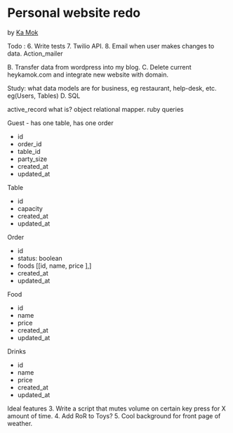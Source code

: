 # Personal website redo

by [Ka Mok](https://kamok-web.herokuapp.com/)

Todo :
6. Write tests
7. Twilio API.
8. Email when user makes changes to data. Action_mailer

B. Transfer data from wordpress into my blog.
C. Delete current heykamok.com and integrate new website with domain.

Study:
what data models are for business, eg restaurant, help-desk, etc. eg(Users, Tables)
 D. SQL

active_record what is? object relational mapper. ruby queries 

Guest - has one table, has one order
- id
- order_id
- table_id
- party_size
- created_at 
- updated_at

Table
- id
- capacity
- created_at
- updated_at

Order 
- id 
- status: boolean
- foods [[id, name, price ],]
- created_at
- updated_at

Food
- id
- name
- price
- created_at
- updated_at

Drinks
- id
- name
- price
- created_at
- updated_at




 Ideal features
 3. Write a script that mutes volume on certain key press for X amount of time.
 4. Add RoR to Toys?
 5. Cool background for front page of weather.